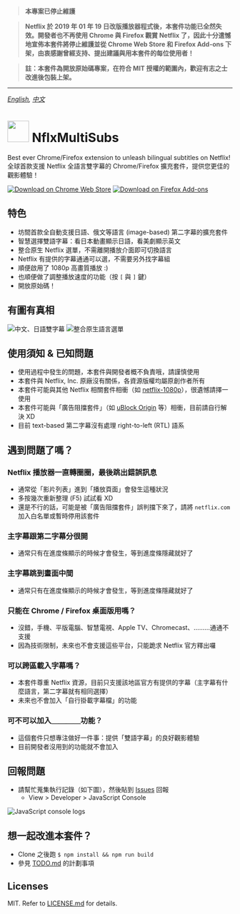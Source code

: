 > **本專案已停止維護**

> **Netflix 於 2019 年 01 年 19 日改版播放器程式後，本套件功能已全然失效。開發者也不再使用 Chrome 與 Firefox 觀賞 Netflix 了，因此十分遣憾地宣佈本套件將停止維護並從 Chrome Web Store 和 Firefox Add-ons 下架，由衷感謝曾經支持、提出建議與用本套件的每位使用者！**

> **註：本套件為開放原始碼專案，在符合 MIT 授權的範圍內，歡迎有志之士改進後包裝上架。**


----


<i align="center"><a href="README_en.md">English</a>, <a href="README.md">中文</a></i>


<img src="docs/icon.png?raw=true" height="48"> NflxMultiSubs
============================================================
Best ever Chrome/Firefox extension to unleash bilingual subtitles on Netflix!  
全球首款支援 Netflix 全語言雙字幕的 Chrome/Firefox 擴充套件，提供您更佳的觀影體驗！

[![Download on Chrome Web Store](docs/chrome-webstore-badge58.png?raw=true)](#)
[![Download on Firefox Add-ons](docs/firefox-addons-badge58.png?raw=true)](#)



特色
----
- 坊間首款全自動支援日語、俄文等語言 (image-based) 第二字幕的擴充套件
- 智慧選擇雙語字幕：看日本動畫顯示日語，看美劇顯示英文
- 整合原生 Netflix 選單，不需離開播放介面即可切換語言
- Netflix 有提供的字幕通通可以選，不需要另外找字幕組
- 順便啟用了 1080p 高畫質播放 :)
- 也順便做了調整播放速度的功能（按 `[` 與 `]` 鍵）
- 開放原始碼！



有圖有真相
----------
![中文、日語雙字幕](docs/zh-ja.jpg?raw=true)
![整合原生語言選單](docs/popup-menu.jpg?raw=true)



使用須知 & 已知問題
-------------------
- 使用過程中發生的問題，本套件與開發者概不負責哦，請謹慎使用
- 本套件與 Netflix, Inc. 原廠沒有關係，各資源版權均屬原創作者所有
- 本套件可能與其他 Netflix 相關套件相衝（如 [netflix-1080p](https://github.com/truedread/netflix-1080p)），很遺憾請擇一使用
- 本套件可能與「廣告阻擋套件」（如 [uBlock Origin](https://chrome.google.com/webstore/detail/ublock-origin/cjpalhdlnbpafiamejdnhcphjbkeiagm) 等）相衝，目前請自行解決 XD
- 目前 text-based 第二字幕沒有處理 right-to-left (RTL) 語系



遇到問題了嗎？
--------------
### Netflix 播放器一直轉圈圈，最後跳出錯誤訊息
- 通常從「影片列表」進到「播放頁面」會發生這種狀況
- 多按幾次重新整理 (F5) 試試看 XD
- 還是不行的話，可能是被「廣告阻擋套件」誤判擋下來了，請將 `netflix.com` 加入白名單或暫時停用該套件

### 主字幕跟第二字幕分很開
- 通常只有在進度條顯示的時候才會發生，等到進度條隱藏就好了

### 主字幕跳到畫面中間
- 通常只有在進度條顯示的時候才會發生，等到進度條隱藏就好了

### 只能在 Chrome / Firefox 桌面版用嗎？
- 沒錯，手機、平版電腦、智慧電視、Apple TV、Chromecast、………通通不支援
- 因為技術限制，未來也不會支援這些平台，只能跪求 Netflix 官方釋出囉

### 可以跨區載入字幕嗎？
- 本套件尊重 Netflix 資源，目前只支援該地區官方有提供的字幕（主字幕有什麼語言，第二字幕就有相同選擇）
- 未來也不會加入「自行掛載字幕檔」的功能

### 可不可以加入＿＿＿＿功能？
- 這個套件只想專注做好一件事：提供「雙語字幕」的良好觀影體驗
- 目前開發者沒用到的功能就不會加入



回報問題
--------
- 請幫忙蒐集執行記錄（如下圖），然後貼到 [Issues](https://github.com/dannvix/NflxMultiSubs/issues) 回報
    - View > Developer > JavaScript Console

![JavaScript console logs](docs/js-console.png?raw=true)




想一起改進本套件？
------------------
- Clone 之後跑 `$ npm install && npm run build`
- 參見 [TODO.md](TODO.md) 的計劃事項



Licenses
--------
MIT. Refer to [LICENSE.md](LICENSE.md) for details.
